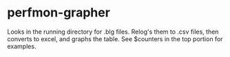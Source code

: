 # perfmon-grapher

Looks in the running directory for .blg files. Relog's them to .csv files, then converts to excel, and graphs the table.
See $counters in the top portion for examples.
